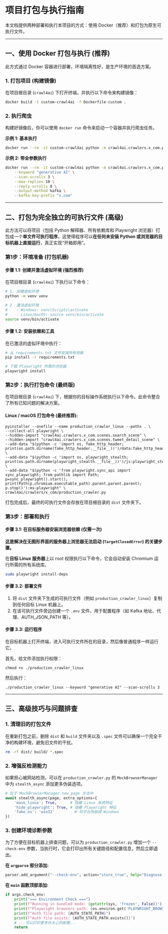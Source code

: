 # 项目打包与执行指南

本文档提供两种部署和执行本项目的方式：使用 Docker（推荐）和打包为原生可执行文件。

---

## 一、使用 Docker 打包与执行 (推荐)

此方式通过 Docker 容器进行部署，环境隔离性好，是生产环境的首选方案。

### 1. 打包项目 (构建镜像)

在项目根目录 (`crawl4ai`) 下打开终端，并执行以下命令来构建镜像：

```sh
docker build -t custom-crawl4ai -f Dockerfile-custom .
```

### 2. 执行爬虫

构建好镜像后，你可以使用 `docker run` 命令来启动一个容器并执行爬虫任务。

**示例 1: 基本执行**
```sh
docker run --rm -it custom-crawl4ai python -m crawl4ai.crawlers.x_com.production_crawler --keyword "OpenAI"
```

**示例 2: 带全参数执行**
```sh
docker run --rm -it custom-crawl4ai python -m crawl4ai.crawlers.x_com.production_crawler \
    --keyword "generative AI" \
    --scan-scrolls 3 \
    --max-replies 10 \
    --reply-scrolls 8 \
    --output-method kafka \
    --kafka-key-prefix "x.com"
```

---

## 二、打包为完全独立的可执行文件 (高级)

此方法可以将项目（包括 Python 解释器、所有依赖库和 Playwright 浏览器）打包成一个**单文件可执行程序**。这使得程序可以**在任何未安装 Python 或浏览器的目标机器上直接运行**，真正实现“开箱即用”。

### 第1步：环境准备 (打包机器)

#### 步骤 1.1: 创建并激活虚拟环境 (强烈推荐)

在项目根目录 (`crawl4ai`) 下执行以下命令：

```sh
# 1. 创建虚拟环境
python -m venv venv

# 2. 激活虚拟环境
#    - Windows: venv\Scripts\activate
#    - Linux/macOS: source venv/bin/activate
source venv/bin/activate
```

#### 步骤 1.2: 安装依赖和工具

在已激活的虚拟环境中执行：

```sh
# 从 requirements.txt 文件安装所有依赖
pip install -r requirements.txt

# 下载 Playwright 所需的浏览器
playwright install
```

### 第2步：执行打包命令 (最终版)

在项目根目录 (`crawl4ai`) 下，根据你的目标操作系统执行以下命令。此命令整合了所有已知问题的解决方案。

#### Linux / macOS 打包命令 (最终推荐):

```shell
pyinstaller --onefile --name production_crawler_linux --paths . \
--collect-all playwright \
--hidden-import "crawl4ai.crawlers.x_com.scenes.search_scene" \
--hidden-import "crawl4ai.crawlers.x_com.scenes.tweet_detail_scene" \
--add-data "$(python -c 'import os, fake_http_header; print(os.path.dirname(fake_http_header.__file__))')/data:fake_http_header/data" \
--add-data "$(python -c 'import os, playwright_stealth; print(os.path.dirname(playwright_stealth.__file__))')/js:playwright_stealth/js" \
--add-data "$(python -c 'from playwright.sync_api import sync_playwright; from pathlib import Path; p=sync_playwright().start(); print(Path(p.chromium.executable_path).parent.parent.parent); p.stop()'):ms-playwright" \
crawl4ai/crawlers/x_com/production_crawler.py
```

打包完成后，最终的可执行文件会存放在项目根目录的 `dist` 文件夹下。

### 第3步：部署和执行

#### 步骤 3.1: 在目标服务器安装浏览器依赖 (仅需一次)

**这是解决在无图形界面的服务器上浏览器无法启动 (`TargetClosedError`) 的关键步骤。**

在**目标 Linux 服务器**上以 root 权限执行以下命令，它会自动安装 Chromium 运行所需的所有系统库。

```sh
sudo playwright install-deps
```

#### 步骤 3.2: 部署文件

1.  将 `dist` 文件夹下生成的可执行文件（例如 `production_crawler_linux`）复制到任何目标 Linux 机器上。
2.  在该可执行文件旁边创建一个 `.env` 文件，用于配置程序（如 Kafka 地址、代理、AUTH_JSON_PATH 等）。

#### 步骤 3.3: 运行程序

在目标机器上打开终端，进入可执行文件所在的目录，然后像普通程序一样运行它。

首先，给文件添加执行权限：
```shell
chmod +x ./production_crawler_linux
```

然后执行：
```shell
./production_crawler_linux --keyword "generative AI" --scan-scrolls 3
```

---

## 三、高级技巧与问题排查

### 1. 清理旧的打包文件

在重新打包之前，删除 `dist` 和 `build` 文件夹以及 `.spec` 文件可以确保一个完全干净的构建环境，避免旧文件的干扰。

```sh
rm -rf dist/ build/ *.spec
```

### 2. 增强反检测能力

如果担心被网站检测，可以在 `production_crawler.py` 的 `MockBrowserManager` 中为 `stealth_async` 添加更多伪装选项。

```python
# 位于 MockBrowserManager.new_page 方法中
await stealth_async(page, extra_options={
    'mask_linux': True,      # 隐藏 Linux 系统特征
    'hide_playwright': True, # 隐藏 Playwright 特征
    'fake_os': 'win32'         # 将平台伪装成 Windows
})
```

### 3. 创建环境诊断参数

为了方便在目标机器上排查问题，可以为 `production_crawler.py` 增加一个 `--check-env` 参数，当执行时，它会打印出所有关键路径和配置信息，然后立即退出。

**在 `argparse` 部分添加:**
```python
parser.add_argument("--check-env", action="store_true", help="Diagnose runtime environment and exit.")
```

**在 `main` 函数顶部添加:**
```python
if args.check_env:
    print("=== Environment Check ===")
    print(f"Running in bundled mode: {getattr(sys, 'frozen', False)}")
    print(f"Playwright browsers path: {os.environ.get('PLAYWRIGHT_BROWSERS_PATH')}")
    print(f"Auth file path: {AUTH_STATE_PATH}")
    print(f"Auth file exists: {AUTH_STATE_PATH.exists()}")
    # ...可以打印更多你关心的配置...
    return
```

